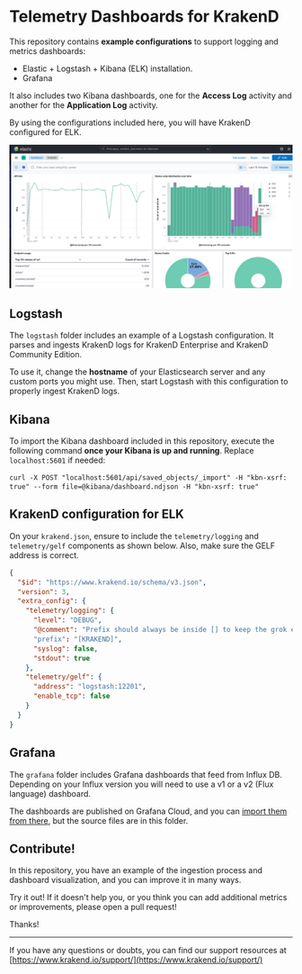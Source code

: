 Telemetry Dashboards for KrakenD
================================
This repository contains **example configurations** to support logging and metrics dashboards:

- Elastic + Logstash + Kibana (ELK) installation.
- Grafana

It also includes two Kibana dashboards, one for the **Access Log** activity and another for the **Application Log** activity.

By using the configurations included here, you will have KrakenD configured for ELK.

![Kibana screenshot](screenshots/kibana-screenshot.png)

## Logstash
The `logstash` folder includes an example of a Logstash configuration. It parses and ingests KrakenD logs for KrakenD Enterprise and KrakenD Community Edition.

To use it, change the **hostname** of your Elasticsearch server and any custom ports you might use. Then, start Logstash with this configuration to properly ingest KrakenD logs.

## Kibana
To import the Kibana dashboard included in this repository, execute the following command **once your Kibana is up and running**. Replace `localhost:5601` if needed:

```shell
curl -X POST "localhost:5601/api/saved_objects/_import" -H "kbn-xsrf: true" --form file=@kibana/dashboard.ndjson -H "kbn-xsrf: true"
```

## KrakenD configuration for ELK
On your `krakend.json`, ensure to include the `telemetry/logging` and `telemetry/gelf` components as shown below. Also, make sure the GELF address is correct.

```json
{
  "$id": "https://www.krakend.io/schema/v3.json",
  "version": 3,
  "extra_config": {
    "telemetry/logging": {
      "level": "DEBUG",
      "@comment": "Prefix should always be inside [] to keep the grok expression working"
      "prefix": "[KRAKEND]",
      "syslog": false,
      "stdout": true
    },
    "telemetry/gelf": {
      "address": "logstash:12201",
      "enable_tcp": false
    }
  }
}
```
## Grafana
The `grafana` folder includes Grafana dashboards that feed from Influx DB. Depending on your Influx version you will need to use a v1 or a v2 (Flux language) dashboard.

The dashboards are published on Grafana Cloud, and you can [import them from there](https://www.krakend.io/docs/telemetry/grafana/), but the source files are in this folder.

## Contribute!
In this repository, you have an example of the ingestion process and dashboard visualization, and you can improve it in many ways.

Try it out! If it doesn't help you, or you think you can add additional metrics or improvements, please open a pull request!

Thanks!

---

If you have any questions or doubts, you can find our support resources at [https://www.krakend.io/support/](https://www.krakend.io/support/)
